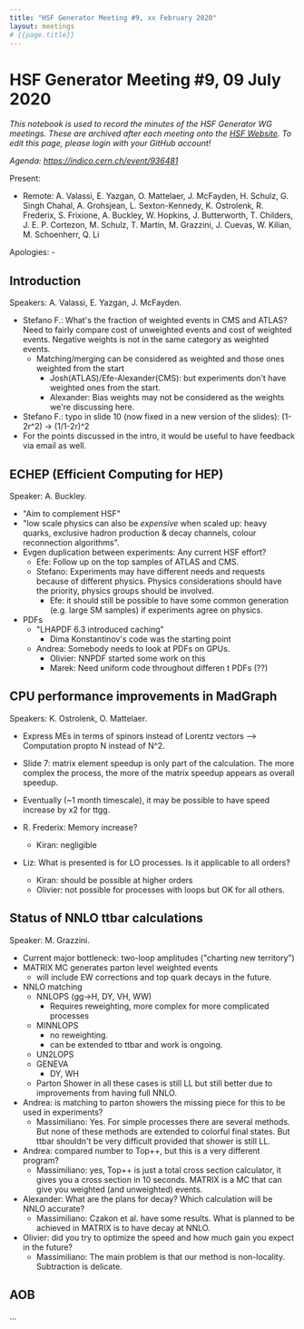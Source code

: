 ```yaml
---
title: "HSF Generator Meeting #9, xx February 2020"
layout: meetings
# {{page.title}}
---
```

# HSF Generator Meeting #9, 09 July 2020

*This notebook is used to record the minutes of the HSF Generator WG meetings. These are archived after each meeting onto the [HSF Website](https://hepsoftwarefoundation.org/organization/minutes.html). To edit this page, please login with your GitHub account!*

*Agenda: <https://indico.cern.ch/event/936481>*

Present: 
- Remote: A. Valassi, E. Yazgan, O. Mattelaer, J. McFayden, H. Schulz, G. Singh Chahal, A. Grohsjean, L. Sexton-Kennedy, K. Ostrolenk, R. Frederix, S. Frixione, A. Buckley, W. Hopkins, J. Butterworth, T. Childers, J. E. P. Cortezon, M. Schulz, T. Martin, M. Grazzini, J. Cuevas, W. Kilian, M. Schoenherr, Q. Li

Apologies: -

## Introduction 
Speakers: A. Valassi, E. Yazgan, J. McFayden.

- Stefano F.: What's the fraction of weighted events in CMS and ATLAS? Need to fairly compare cost of unweighted events and cost of weighted events. Negative weights is not in the same category as weighted events.
    - Matching/merging can be considered as weighted and those ones weighted from the start 
        - Josh(ATLAS)/Efe-Alexander(CMS): but experiments don't have weighted ones from the start. 
        - Alexander: Bias weights may not be considered as the weights we're discussing here. 
- Stefano F.: typo in slide 10 (now fixed in a new version of the slides): (1-2r^2) -> (1/1-2r)^2
- For the points discussed in the intro, it would be useful to have feedback via email as well.  

## ECHEP (Efficient Computing for HEP)
Speaker: A. Buckley.

- "Aim to complement HSF"
- "low scale physics can also be _expensive_ when scaled up: heavy quarks, exclusive hadron production & decay channels, colour reconnection algorithms".
- Evgen duplication between experiments: Any current HSF effort?
    - Efe: Follow up on the top samples of ATLAS and CMS.
    - Stefano: Experiments may have different needs and requests because of different physics. Physics considerations should have the priority, physics groups should be involved.
        - Efe: it should still be possible to have some common generation (e.g. large SM samples) if experiments agree on physics. 
- PDFs
    - "LHAPDF 6.3 introduced caching"
        - Dima Konstantinov's code was the starting point
    - Andrea: Somebody needs to look at PDFs on GPUs.
        - Olivier: NNPDF started some work on this
        - Marek: Need uniform code throughout differen t PDFs (??)


## CPU performance improvements in MadGraph 
Speakers: K. Ostrolenk, O. Mattelaer.

- Express MEs in terms of spinors instead of Lorentz vectors --> Computation propto N instead of N^2. 

- Slide 7: matrix element speedup is only part of the calculation. The more complex the process, the more of the matrix speedup appears as overall speedup.

- Eventually (~1 month timescale), it may be possible to have speed increase by x2 for ttgg. 

- R. Frederix: Memory increase?
    - Kiran: negligible

- Liz: What is presented is for LO processes. Is it applicable to all orders? 
    - Kiran: should be possible at higher orders
    - Olivier: not possible for processes with loops but OK for all others. 

## Status of NNLO ttbar calculations
Speaker: M. Grazzini.

- Current major bottleneck: two-loop amplitudes ("charting new territory")
- MATRIX MC generates parton level weighted events
    - will include EW corrections and top quark decays in the future. 
- NNLO matching
    - NNLOPS (gg->H, DY, VH, WW)
        - Requires reweighting, more complex for more complicated processes
    - MINNLOPS 
        - no reweighting. 
        - can be extended to ttbar and work is ongoing. 
    - UN2LOPS
    - GENEVA
        - DY, WH
    - Parton Shower in all these cases is still LL but still better due to improvements from having full NNLO.  
- Andrea: is matching to parton showers the missing piece for this to be used in experiments?
    - Massimiliano: Yes. For simple processes there are several methods. But none of these methods are extended to colorful final states. But ttbar shouldn't be very difficult provided that shower is still LL. 
- Andrea: compared number to Top++, but this is a very different program?
    - Massimiliano: yes, Top++ is just a total cross section calculator, it gives you a cross section in 10 seconds. MATRIX is a MC that can give you weighted (and unweighted) events.
- Alexander: What are the plans for decay? Which calculation will be NNLO accurate?
    - Massimiliano: Czakon et al. have some results. What is planned to be achieved in MATRIX is to have decay at NNLO. 
- Olivier: did you try to optimize the speed and how much gain you expect in the future?
    - Massimiliano: The main problem is that our method is non-locality. Subtraction is delicate. 

## AOB

...
